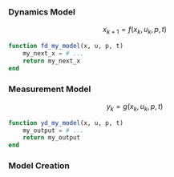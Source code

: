 ### Dynamics Model

```math
x_{k+1} = f(x_k, u_k, p, t)
```

```julia
function fd_my_model(x, u, p, t)
    my_next_x = # ...
    return my_next_x
end
```

### Measurement Model

```math
y_k = g(x_k, u_k, p, t)
```

```julia
function yd_my_model(x, u, p, t)
    my_output = # ...
    return my_output
end
```

### Model Creation
